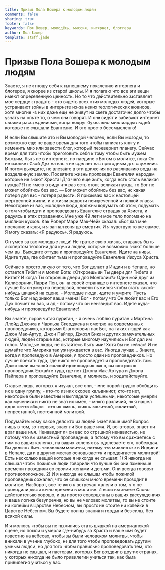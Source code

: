 ```yaml
---
title: Призыв Пола Вошера к молодым людям
comments: false
sharing: true
footer: false
keywords: Пол Вошер, молодёжь, миссия, интернет, блоггеры
author: Пол Вошер
template: stuff.jade
---
```



# Призыв Пола Вошера к молодым людям

Знаете, я не отношу себя к нынешнему поколению интернета и блогеров, я скорее из старой школы. И я полагаю что все эти вещи имеют определенную ценность. Но то что действительно заставляет мое сердце страдать - это видеть всех этих молодых людей, которые устраивают войны в интернете из-за неких теологических нюансов, хотя многие из них даже еще не живут на свете достаточно долго чтобы узнать на опыте то, о чем они говорят. И они сидят и забивают интернет своими рассуждениями, когда вокруг буквально миллиарды людей которые не слышали Евангелие. И это просто бессмысленно!

И если Вы слышите это и Вы молодой человек, если Вы молоды, то возможно еще не ваше время для того чтобы написать книгу и изменить мир или завести блог, который перевернет планету. Сейчас время для того чтобы приготовить себя к тому чтобы быть мужем Божьим, быть не в интернете, но наедине с Богом в молитве, пока Он не изольет Свой Дух на вас и не сделает вас пригодным для служения. И потом выходите, не влезайте в эти движения по разливанию воды на возделанную землю. Посвятите жизнь проповеди Евангелия народам которые не знают Христа! Для чего еще жить, когда есть столь великая нужда? Я не имею в виду что раз есть столь великая нужда, то Бог не может обойтись без вас. — Бог может обойтись без вас, но какая потеря для вас - потеря радости. Я призываю вас к настоящей жертвенной жизни, и к жизни радости неизреченной и полной славы. Некоторые из вас, молодые люди, должны подумать об этом, подумать о том чтобы идти и проповедовать Евангелие страдая за Христа, и радуясь в этих страданиях. Мне уже 49 лет и мое тело поломано на миллион кусков. Как Роберт Мари Мак-Чейн сказал: «Бог дал мне послание и коня, и я загнал коня до смерти». И я чувствую то же самое. Я могу сказать: «Я радуюсь». Я радуюсь.

Он умер за вас молодые люди! Не тратье свою жизнь, стараясь быть экспертом теологии для кучки людей, которые возможно знают больше чем вы. Выходите оттуда и проповедуйте Евангелие. Идите на нивы. Идите туда, где обитает тьма и проповедуйте Евангелие Иисуса Христа.

Сейчас я просто ликую от того, что Бог делает в Индии и в Непале, но остается Тибет и я молил Бога: «Откроешь ли Ты двери для Тибета и Китая? И когда Ты откроешь двери для Монголии?» Один мой друг из Калифорнии, Ларри Пен, он на своей странице в интернете сказал, что лучше бы он умер на передовой, нежели пыжился чтобы стать какой-нибудь шишкой на сцене. - Молодые люди, идите и умрите. Пусть только Бог и ад знают ваши имена! Бог - потому что Он любит вас и Его Дух почиет на вас, и ад - потому что он ненавидит вас. Идите куда-нибудь и проповедуйте Евангелие!

Вы знаете, порой читая пуритан, - я очень люблю пуритан и Мартина Ллойд Джонса и Чарльза Сперджена и смотрю на современных проповедников, которыми благословил нас Бог, на таких людей как Джон Мак-Артур, Джон Пайпер, Джоэл Бике и других замечательных людей, людей старше вас, которые многому научились и Бог дал им голос. Молодые люди, не пытайтесь быть ими! Хотя бы не сейчас! И не думайте что Америка так уж нуждается в вас. Иногда лучше… Знаете, когда я проповедую в Америке, я просто один из проповедников. Но лучше поехать туда, где никто не проповедует и проповедовать там. Даже если вы такой жалкий проповедник как я, вы все равно проповедник. Езжайте туда, где нет Джона Мак-Артура и Джона Пайпера и проповедуйте Евангелие, и молитесь, и ходатайствуйте.

Старые люди, которых я изучал, все они, - мне порой трудно обобщить их в одну группу, - кто-то из них скорее кальвинист, кто-то нет, некоторые были известны и выглядели успешными, некоторые умерли как мученики и никто не знал их имен, - много различий, но я нашел одно нечто общее - это их жизнь, жизнь молитвой, молитвой, непрестанной, постоянной молитвой.

Подумайте: кому какое дело кто из людей знает ваше имя? Вопрос лишь в том, во-первых, знает ли Бог ваше имя. И, во-вторых, знает ли враг ваше имя. Ненавидит ли он вас со страшной ненавистью, не потому что вы известный проповедник, а потому что вы сражаетесь с ним на ваших коленях, на ваших коленях вы одолеваете его, побеждая. Вы должны быть человеком молитвы, потому что миссия как в Индии и в Непале, да и в других местах основывается и продвигается молитвой! Есть несколько вещей которые я никогда не слышал: 1) Я никогда не слышал чтобы пожилые люди говорили что лучше бы они поменьше времени проводили со своими женами и детьми. Они всегда говорят противоположное. 2) И я никогда не слышал чтобы пожилой проповедник сожалел, что он слишком много времени проводит в молитве. Наоборот, все те кого я встречал жалели о том, что не проводили достаточно времени в молитве. И если вы знаете Слово действительно хорошо, и вы просто совершенны в ваших рассуждениях и ваша логика безупречна, но вы не человек молитвы, то вы не стоите ни копейки в Царстве Небесном, вы просто не стоите ни копейки в Царстве Небесном. Вы будете полны знаний и гордыни без силы, без всякой силы.

И я молюсь чтобы вы не пыжились стать шишкой на американской сцене, но пошли и умерли где-нибудь за Христа и ваше имя будет известно на небесах, чтобы вы были человеком молитвы, чтобы вникали в учение глубоко, не для того чтобы проповедовать другим умным людям, но для того чтобы правильно проповедовать тем, кто никогда не слышал, и пасторам, которых Бог воздвиг в других странах, у которых никогда не было привилегии учиться так, как была привилегия учиться у вас.
